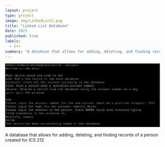 ```yaml
---
layout: project
type: project
image: img/LinkedList2.png
title: "Linked List Database"
date: 2023
published: true
labels:
  - C++
summary: "A database that allows for adding, deleting, and finding records of a person created for ICS 212"
---
```


<img class="img-fluid" src="../img/LinkedListProject.png">

A database that allows for adding, deleting, and finding records of a person created for ICS 212
